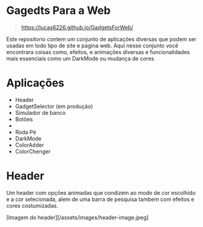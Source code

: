 # Gagedts Para a Web 

> https://lucas6226.github.io/GadgetsForWeb/

Este repositorio contem um conjunto de aplicações diversas que podem ser usadas em todo tipo de site e pagina web. Aqui nesse conjunto você encontrara coisas como, efeitos, e animações diversas e funcionalidades mais essenciais como um DarkMode ou mudança de cores

# Aplicações

* Header
* GadgetSelector (em produção) 
* Simulador de banco
* Botões
* 
* Roda Pé
* DarkMode
* ColorAdder
* ColorChenger

#  Header 
Um header com opções animadas que condizem ao modo de cor escolhido e a cor selecionada, alem de uma barra de pesquisa tambem com efeitos e cores costumizadas. 

[Imagem do header][/assets/images/header-image.jpeg]

